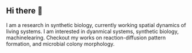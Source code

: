 ## Hi there 👋

<!--
**jialubio/jialubio** is a ✨ _special_ ✨ repository because its `README.md` (this file) appears on your GitHub profile.

Here are some ideas to get you started:

- 🔭 I’m currently working on ...
- 🌱 I’m currently learning ...
- 👯 I’m looking to collaborate on ...
- 🤔 I’m looking for help with ...
- 💬 Ask me about ...
- 📫 How to reach me: ...
- 😄 Pronouns: ...
- ⚡ Fun fact: ...
-->

I am a research in synthetic biology, currently working spatial dynamics of living systems. I am interested in dyanmical systems, synthetic biology, machinelearing. Checkout my works on reaction-diffusion pattern formation, and microbial colony morphology. 
